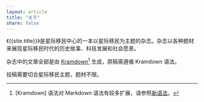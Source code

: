 ```yaml
---
layout: article
title: "关于"
share: false
---
```


《{{site.title}}》是星际移民中心的一本以星际移民为主题的杂志。杂志以各种题材来展现星际移民时代的历史故事、科技发展和社会愿景。

杂志中的文章全部是由 [Kramdown](http://kramdown.gettalong.org)[^1] 生成，原稿需遵循 Kramdown 语法。

投稿需要切合星际移民主题，题材不限。



[^1]: [Kramdown] 语法对 Markdown 语法有较多扩展，请参照[新语法](http://kramdown.gettalong.org/syntax.html)。
